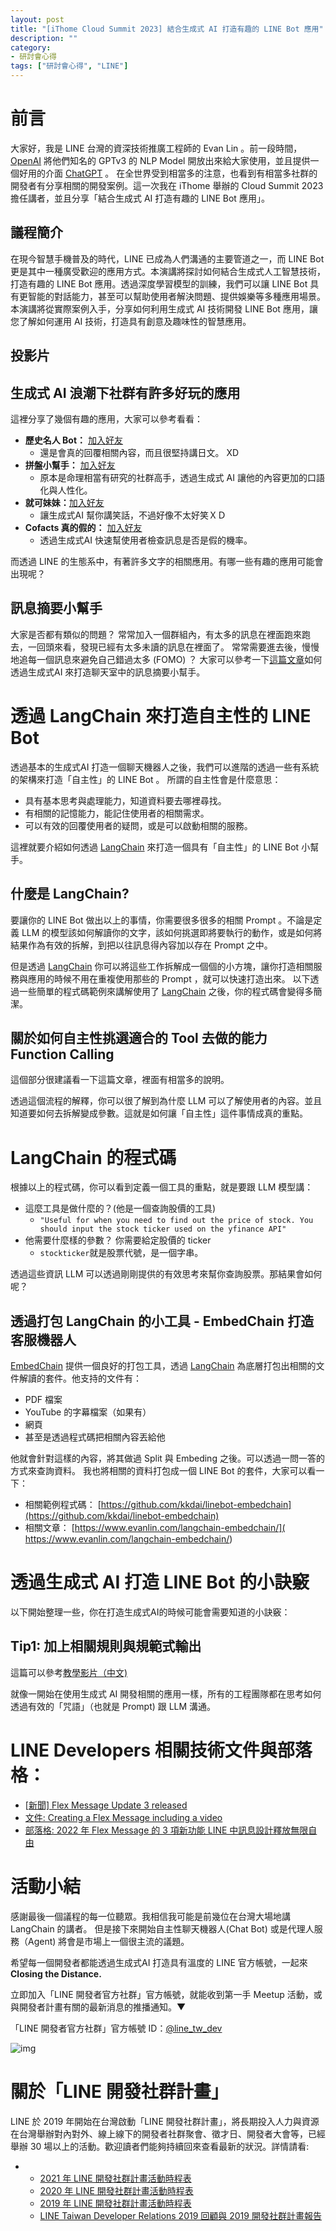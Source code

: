 ```yaml
---
layout: post
title: "[iThome Cloud Summit 2023] 結合生成式 AI 打造有趣的 LINE Bot 應用"
description: ""
category: 
- 研討會心得
tags: ["研討會心得", "LINE"]
---
```


<script defer class="speakerdeck-embed" data-slide="17" data-id="0193e5479d8643efa03b6766e17ac0a3" data-ratio="1.77777777777778" src="//speakerdeck.com/assets/embed.js"></script>

# 前言

大家好，我是 LINE 台灣的資深技術推廣工程師的 Evan Lin 。前一段時間， [OpenAI](https://openai.com/) 將他們知名的 GPTv3 的 NLP Model 開放出來給大家使用，並且提供一個好用的介面 [ChatGPT](https://chat.openai.com/chat) 。 在全世界受到相當多的注意，也看到有相當多社群的開發者有分享相關的開發案例。這一次我在 iThome 舉辦的 Cloud Summit 2023 擔任講者，並且分享「結合生成式 AI 打造有趣的 LINE Bot 應用」。



## 議程簡介

在現今智慧手機普及的時代，LINE 已成為人們溝通的主要管道之一，而 LINE Bot 更是其中一種廣受歡迎的應用方式。本演講將探討如何結合生成式人工智慧技術，打造有趣的 LINE Bot 應用。透過深度學習模型的訓練，我們可以讓 LINE Bot 具有更智能的對話能力，甚至可以幫助使用者解決問題、提供娛樂等多種應用場景。本演講將從實際案例入手，分享如何利用生成式 AI 技術開發 LINE Bot 應用，讓您了解如何運用 AI 技術，打造具有創意及趣味性的智慧應用。



## 投影片

<script defer class="speakerdeck-embed" data-id="0193e5479d8643efa03b6766e17ac0a3" data-ratio="1.77777777777778" src="//speakerdeck.com/assets/embed.js"></script>

## 生成式 AI 浪潮下社群有許多好玩的應用

這裡分享了幾個有趣的應用，大家可以參考看看：

- **歷史名人 Bot：** [加入好友](https://lin.ee/OGlQDqj)
  - 還是會真的回覆相關內容，而且很堅持講日文。 XD
- **拼盤小幫手：** [加入好友](https://lin.ee/n8a6OU)
  - 原本是命理相當有研究的社群高手，透過生成式 AI 讓他的內容更加的口語化與人性化。
- **就可妹妹：**[加入好友](https://liff.line.me/1645278921-kWRPP32q)
  - 讓生成式AI 幫你講笑話，不過好像不太好笑ＸＤ
- **Cofacts 真的假的：** [加入好友](https://line.me/R/ti/p/%40279grbvd)
  - 透過生成式AI 快速幫使用者檢查訊息是否是假的機率。

而透過 LINE 的生態系中，有著許多文字的相關應用。有哪一些有趣的應用可能會出現呢？



## 訊息摘要小幫手

<script defer class="speakerdeck-embed" data-slide="11" data-id="0193e5479d8643efa03b6766e17ac0a3" data-ratio="1.77777777777778" src="//speakerdeck.com/assets/embed.js"></script>

大家是否都有類似的問題？ 常常加入一個群組內，有太多的訊息在裡面跑來跑去，一回頭來看，發現已經有太多未讀的訊息在裡面了。 常常需要進去後，慢慢地追每一個訊息來避免自己錯過太多 (FOMO) ？ 大家可以參考一下[這篇文章](https://engineering.linecorp.com/zh-hant/blog/linebot-chatgpt)如何透過生成式AI 來打造聊天室中的訊息摘要小幫手。

# 透過 LangChain 來打造自主性的 LINE Bot



透過基本的生成式AI 打造一個聊天機器人之後，我們可以進階的透過一些有系統的架構來打造「自主性」的 LINE Bot 。 所謂的自主性會是什麼意思：

- 具有基本思考與處理能力，知道資料要去哪裡尋找。
- 有相關的記憶能力，能記住使用者的相關需求。
- 可以有效的回覆使用者的疑問，或是可以啟動相關的服務。

這裡就要介紹如何透過 [LangChain](https://github.com/hwchase17/langchain) 來打造一個具有「自主性」的 LINE Bot 小幫手。



## 什麼是 LangChain?

<script defer class="speakerdeck-embed" data-slide="17" data-id="0193e5479d8643efa03b6766e17ac0a3" data-ratio="1.77777777777778" src="//speakerdeck.com/assets/embed.js"></script>



要讓你的 LINE Bot 做出以上的事情，你需要很多很多的相關 Prompt 。不論是定義 LLM 的模型該如何解讀你的文字，該如何挑選即將要執行的動作，或是如何將結果作為有效的拆解，到把以往訊息得內容加以存在 Prompt 之中。

但是透過  [LangChain](https://github.com/hwchase17/langchain)  你可以將這些工作拆解成一個個的小方塊，讓你打造相關服務與應用的時候不用在重複使用那些的 Prompt ，就可以快速打造出來。 以下透過一些簡單的程式碼範例來講解使用了  [LangChain](https://github.com/hwchase17/langchain) 之後，你的程式碼會變得多簡潔。



## 關於如何自主性挑選適合的 Tool 去做的能力 Function Calling

這個部分很建議看一下這篇文章，裡面有相當多的說明。

<script defer class="speakerdeck-embed" data-slide="17" data-id="0193e5479d8643efa03b6766e17ac0a3" data-ratio="1.77777777777778" src="//speakerdeck.com/assets/embed.js"></script>



透過這個流程的解釋，你可以很了解到為什麼 LLM 可以了解使用者的內容。並且知道要如何去拆解變成參數。這就是如何讓「自主性」這件事情成真的重點。

# LangChain 的程式碼

<script defer class="speakerdeck-embed" data-slide="21" data-id="0193e5479d8643efa03b6766e17ac0a3" data-ratio="1.77777777777778" src="//speakerdeck.com/assets/embed.js"></script>

根據以上的程式碼，你可以看到定義一個工具的重點，就是要跟 LLM 模型講：

- 這麼工具是做什麼的？(他是一個查詢股價的工具)
  -  `"Useful for when you need to find out the price of stock. You should input the stock ticker used on the yfinance API"`
- 他需要什麼樣的參數？ 你需要給定股價的 ticker
  - `stockticker`就是股票代號，是一個字串。

透過這些資訊 LLM 可以透過剛剛提供的有效思考來幫你查詢股票。那結果會如何呢？

<script defer class="speakerdeck-embed" data-slide="23" data-id="0193e5479d8643efa03b6766e17ac0a3" data-ratio="1.77777777777778" src="//speakerdeck.com/assets/embed.js"></script>



## 透過打包 LangChain 的小工具 - EmbedChain 打造客服機器人

<script defer class="speakerdeck-embed" data-slide="17" data-id="0193e5479d8643efa03b6766e17ac0a3" data-ratio="1.77777777777778" src="//speakerdeck.com/assets/embed.js"></script>

[EmbedChain](https://github.com/embedchain/embedchain) 提供一個良好的打包工具，透過 [LangChain](https://github.com/hwchase17/langchain) 為底層打包出相關的文件解讀的套件。他支持的文件有：

- PDF 檔案
- YouTube 的字幕檔案（如果有）
- 網頁
- 甚至是透過程式碼把相關內容丟給他

他就會針對這樣的內容，將其做過 Split 與 Embeding 之後。可以透過一問一答的方式來查詢資料。 我也將相關的資料打包成一個 LINE Bot 的套件，大家可以看一下： 

- 相關範例程式碼： [https://github.com/kkdai/linebot-embedchain](https://github.com/kkdai/linebot-embedchain)
- 相關文章： [https://www.evanlin.com/langchain-embedchain/]( https://www.evanlin.com/langchain-embedchain/)





# 透過生成式 AI 打造 LINE Bot 的小訣竅

以下開始整理一些，你在打造生成式AI的時候可能會需要知道的小訣竅：



## Tip1: 加上相關規則與規範式輸出

<script defer class="speakerdeck-embed" data-slide="30" data-id="0193e5479d8643efa03b6766e17ac0a3" data-ratio="1.77777777777778" src="//speakerdeck.com/assets/embed.js"></script>

這篇可以參考[教學影片（中文)](https://www.youtube.com/playlist?list=PLly8vI0gpqtpTB7mt_qi57qOKQRo4XWAQ)

就像一開始在使用生成式 AI 開發相關的應用一樣，所有的工程團隊都在思考如何透過有效的「咒語」（也就是 Prompt) 跟 LLM 溝通。

# LINE Developers 相關技術文件與部落格：

- [[新聞\] Flex Message Update 3 released](https://developers.line.biz/en/news/2022/03/11/flex-message-update-3-released/)
- [文件: Creating a Flex Message including a video](https://developers.line.biz/en/docs/messaging-api/create-flex-message-including-video/)
- [部落格: 2022 年 Flex Message 的 3 項新功能 LINE 中訊息設計釋放無限自由](https://engineering.linecorp.com/zh-hant/blog/2022-flex-message-v3/)

# 活動小結

感謝最後一個議程的每一位聽眾。我相信我可能是前幾位在台灣大場地講 LangChain 的講者。 但是接下來開始自主性聊天機器人(Chat Bot) 或是代理人服務（Agent) 將會是市場上一個很主流的議題。 



希望每一個開發者都能透過生成式AI 打造具有溫度的 LINE 官方帳號，一起來 **Closing the Distance.** 



立即加入「LINE 開發者官方社群」官方帳號，就能收到第一手 Meetup 活動，或與開發者計畫有關的最新消息的推播通知。▼

「LINE 開發者官方社群」官方帳號 ID：[@line_tw_dev](https://qr-official.line.me/gs/M_908lugfe_BW.png)

![img](../images/2022/M_908lugfe_BW.png)

# 關於「LINE 開發社群計畫」

LINE 於 2019 年開始在台灣啟動「LINE 開發社群計畫」，將長期投入人力與資源在台灣舉辦對內對外、線上線下的開發者社群聚會、徵才日、開發者大會等，已經舉辦 30 場以上的活動。歡迎讀者們能夠持續回來查看最新的狀況。詳情請看:

- - [2021 年 LINE 開發社群計畫活動時程表](https://engineering.linecorp.com/zh-hant/blog/2021-line-tw-devrel/)
  - [2020 年 LINE 開發社群計畫活動時程表](https://engineering.linecorp.com/zh-hant/blog/2020-line-tw-devrel/)
  - [2019 年 LINE 開發社群計畫活動時程表](https://engineering.linecorp.com/zh-hant/blog/line-taiwan-developer-relations-2019-plan/)
  - [LINE Taiwan Developer Relations 2019 回顧與 2019 開發社群計畫報告](https://engineering.linecorp.com/zh-hant/blog/line-taiwan-developer-relations-2019/)